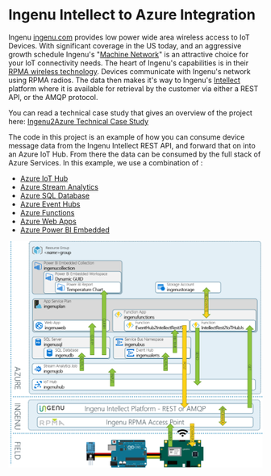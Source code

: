 # Ingenu Intellect to Azure Integration

Ingenu [ingenu.com](http://ingenu.com) provides low power wide area wireless access to IoT Devices.  With significant coverage in the US today, and an aggressive growth schedule Ingenu's "[Machine Network](http://www.ingenu.com/technology/machine-network/)" is an attractive choice for your IoT connectivity needs.  The heart of Ingenu's capabilities is in their [RPMA wireless technology](http://www.ingenu.com/technology/rpma/).  Devices communicate with Ingenu's network using RPMA radios.  The data then makes it's way to Ingenu's [Intellect](http://www.ingenu.com/technology/machine-network/intellect/) platform where it is available for retrieval by the customer via either a REST API, or the AMQP protocol.

You can read a technical case study that gives an overview of the project here: [Ingenu2Azure Technical Case Study](https://aka.ms/ingenu2azurecasestudy)

The code in this project is an example of how you can consume device message data from the Ingenu Intellect REST API, and forward that on into an Azure IoT Hub.  From there the data can be consumed by the full stack of Azure Services.  In this example, we use a combination of :

- [Azure IoT Hub](https://azure.microsoft.com/en-us/services/iot-hub/)
- [Azure Stream Analytics](https://azure.microsoft.com/en-us/services/stream-analytics/)
- [Azure SQL Database](https://azure.microsoft.com/en-us/services/sql-database/)
- [Azure Event Hubs](https://azure.microsoft.com/en-us/services/event-hubs/)
- [Azure Functions](https://azure.microsoft.com/en-us/services/functions/)
- [Azure Web Apps](https://azure.microsoft.com/en-us/services/app-service/web/)
- [Azure Power BI Embedded](https://azure.microsoft.com/en-us/services/power-bi-embedded/)

![Ingenu 2 Azure Architecture](docs/images/FullArchitectureStackOnly.png)